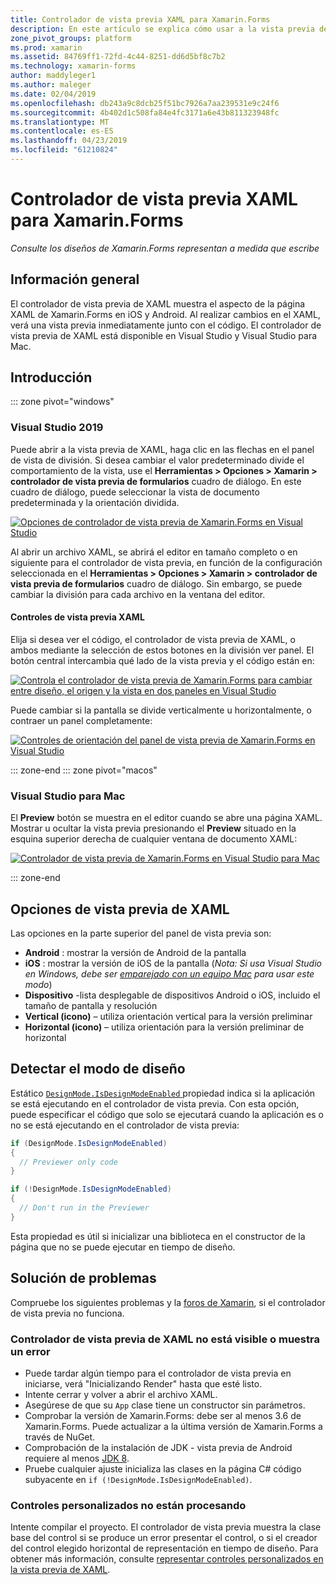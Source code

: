 ```yaml
---
title: Controlador de vista previa XAML para Xamarin.Forms
description: En este artículo se explica cómo usar a la vista previa de XAML para ver sus diseños de Xamarin.Forms representan a medida que escribe. El controlador de vista previa de XAML está disponible en Visual Studio de 2019 y 2019 de Visual Studio para Mac.
zone_pivot_groups: platform
ms.prod: xamarin
ms.assetid: 84769ff1-72fd-4c44-8251-dd6d5bf8c7b2
ms.technology: xamarin-forms
author: maddyleger1
ms.author: maleger
ms.date: 02/04/2019
ms.openlocfilehash: db243a9c8dcb25f51bc7926a7aa239531e9c24f6
ms.sourcegitcommit: 4b402d1c508fa84e4fc3171a6e43b811323948fc
ms.translationtype: MT
ms.contentlocale: es-ES
ms.lasthandoff: 04/23/2019
ms.locfileid: "61210824"
---
```

# <a name="xaml-previewer-for-xamarinforms"></a>Controlador de vista previa XAML para Xamarin.Forms

_Consulte los diseños de Xamarin.Forms representan a medida que escribe_

## <a name="overview"></a>Información general

El controlador de vista previa de XAML muestra el aspecto de la página XAML de Xamarin.Forms en iOS y Android. Al realizar cambios en el XAML, verá una vista previa inmediatamente junto con el código. El controlador de vista previa de XAML está disponible en Visual Studio y Visual Studio para Mac.

## <a name="getting-started"></a>Introducción

::: zone pivot="windows"

### <a name="visual-studio-2019"></a>Visual Studio 2019

Puede abrir a la vista previa de XAML, haga clic en las flechas en el panel de vista de división. Si desea cambiar el valor predeterminado divide el comportamiento de la vista, use el **Herramientas > Opciones > Xamarin > controlador de vista previa de formularios** cuadro de diálogo. En este cuadro de diálogo, puede seleccionar la vista de documento predeterminada y la orientación dividida.

[![Opciones de controlador de vista previa de Xamarin.Forms en Visual Studio](xaml-previewer-images/xamlp-options-vs-sm.png "opciones de controlador de vista previa de Xamarin.Forms en Visual Studio")](xaml-previewer-images/xamlp-options-vs-lg.png#lightbox)

Al abrir un archivo XAML, se abrirá el editor en tamaño completo o en siguiente para el controlador de vista previa, en función de la configuración seleccionada en el **Herramientas > Opciones > Xamarin > controlador de vista previa de formularios** cuadro de diálogo. Sin embargo, se puede cambiar la división para cada archivo en la ventana del editor.

#### <a name="xaml-preview-controls"></a>Controles de vista previa XAML

Elija si desea ver el código, el controlador de vista previa de XAML, o ambos mediante la selección de estos botones en la división ver panel. El botón central intercambia qué lado de la vista previa y el código están en:

[![Controla el controlador de vista previa de Xamarin.Forms para cambiar entre diseño, el origen y la vista en dos paneles en Visual Studio](xaml-previewer-images/xamlp-controls-splitview-vs-sm.png "controla el controlador de vista previa de Xamarin.Forms para cambiar entre diseño, el origen y la vista en dos paneles en Visual Studio")](xaml-previewer-images/xamlp-controls-splitview-vs-lg.png#lightbox)

Puede cambiar si la pantalla se divide verticalmente u horizontalmente, o contraer un panel completamente:

[![Controles de orientación del panel de vista previa de Xamarin.Forms en Visual Studio](xaml-previewer-images/xamlp-controls-orientation-vs-sm.png "controles de orientación del panel de vista previa de Xamarin.Forms en Visual Studio")](xaml-previewer-images/xamlp-controls-orientation-vs-lg.png#lightbox)

::: zone-end
::: zone pivot="macos"

### <a name="visual-studio-for-mac"></a>Visual Studio para Mac

El **Preview** botón se muestra en el editor cuando se abre una página XAML. Mostrar u ocultar la vista previa presionando el **Preview** situado en la esquina superior derecha de cualquier ventana de documento XAML:

[![Controlador de vista previa de Xamarin.Forms en Visual Studio para Mac](xaml-previewer-images/xamlp-list-sml.png "controlador de vista previa de Xamarin.Forms en Visual Studio para Mac")](xaml-previewer-images/xamlp-list.png#lightbox)

::: zone-end

## <a name="xaml-previewer-options"></a>Opciones de vista previa de XAML

Las opciones en la parte superior del panel de vista previa son:

* **Android** : mostrar la versión de Android de la pantalla
* **iOS** : mostrar la versión de iOS de la pantalla (*Nota: Si usa Visual Studio en Windows, debe ser [emparejado con un equipo Mac](~/ios/get-started/installation/windows/connecting-to-mac/index.md) para usar este modo*)
* **Dispositivo** -lista desplegable de dispositivos Android o iOS, incluido el tamaño de pantalla y resolución
* **Vertical (icono)** – utiliza orientación vertical para la versión preliminar
* **Horizontal (icono)** – utiliza orientación para la versión preliminar de horizontal

## <a name="detect-design-mode"></a>Detectar el modo de diseño

Estático [ `DesignMode.IsDesignModeEnabled` ](xref:Xamarin.Forms.DesignMode.IsDesignModeEnabled) propiedad indica si la aplicación se está ejecutando en el controlador de vista previa. Con esta opción, puede especificar el código que solo se ejecutará cuando la aplicación es o no se está ejecutando en el controlador de vista previa:

```csharp
if (DesignMode.IsDesignModeEnabled)
{
  // Previewer only code  
}

if (!DesignMode.IsDesignModeEnabled)
{
  // Don't run in the Previewer  
}
```

Esta propiedad es útil si inicializar una biblioteca en el constructor de la página que no se puede ejecutar en tiempo de diseño.

## <a name="troubleshooting"></a>Solución de problemas

Compruebe los siguientes problemas y la [foros de Xamarin](https://forums.xamarin.com/categories/xamarin-forms), si el controlador de vista previa no funciona.

### <a name="xaml-previewer-isnt-showing-or-shows-an-error"></a>Controlador de vista previa de XAML no está visible o muestra un error

* Puede tardar algún tiempo para el controlador de vista previa en iniciarse, verá "Inicializando Render" hasta que esté listo.
* Intente cerrar y volver a abrir el archivo XAML.
* Asegúrese de que su `App` clase tiene un constructor sin parámetros.
* Comprobar la versión de Xamarin.Forms: debe ser al menos 3.6 de Xamarin.Forms. Puede actualizar a la última versión de Xamarin.Forms a través de NuGet.
* Comprobación de la instalación de JDK - vista previa de Android requiere al menos [JDK 8](https://www.oracle.com/technetwork/java/javase/downloads/index.html).
* Pruebe cualquier ajuste inicializa las clases en la página C# código subyacente en `if (!DesignMode.IsDesignModeEnabled)`.

### <a name="custom-controls-arent-rendering"></a>Controles personalizados no están procesando

Intente compilar el proyecto. El controlador de vista previa muestra la clase base del control si se produce un error presentar el control, o si el creador del control elegido horizontal de representación en tiempo de diseño. Para obtener más información, consulte [representar controles personalizados en la vista previa de XAML](render-custom-controls.md).

